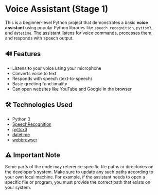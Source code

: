 # Voice Assistant (Stage 1)

This is a beginner-level Python project that demonstrates a basic **voice assistant** using popular Python libraries like `speech_recognition`, `pyttsx3`, and `datetime`. The assistant listens for voice commands, processes them, and responds with speech output.

## 🔊 Features

- Listens to your voice using your microphone
- Converts voice to text
- Responds with speech (text-to-speech)
- Basic greeting functionality
- Can open websites like YouTube and Google in the browser

## 🛠️ Technologies Used

- Python 3
- [SpeechRecognition](https://pypi.org/project/SpeechRecognition/)
- [pyttsx3](https://pypi.org/project/pyttsx3/)
- [datetime](https://docs.python.org/3/library/datetime.html)
- [webbrowser](https://docs.python.org/3/library/webbrowser.html)
  
## ⚠️ Important Note
Some parts of the code may reference specific file paths or directories on the developer’s system. Make sure to update any such paths according to your own local machine. For example, if the assistant needs to open a specific file or program, you must provide the correct path that exists on your system.
